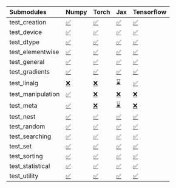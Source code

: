 | Submodules        | Numpy                                                                                                                           | Torch                                                                                                                           | Jax                                                                                                                             | Tensorflow                                                                                                                      |
|:------------------|:--------------------------------------------------------------------------------------------------------------------------------|:--------------------------------------------------------------------------------------------------------------------------------|:--------------------------------------------------------------------------------------------------------------------------------|:--------------------------------------------------------------------------------------------------------------------------------|
| test_creation     | <a href="https://github.com/unifyai/ivy/runs/7826527087?check_suite_focus=true" rel="noopener noreferrer" target="_blank">✅</a> | <a href="https://github.com/unifyai/ivy/runs/7826527565?check_suite_focus=true" rel="noopener noreferrer" target="_blank">✅</a> | <a href="https://github.com/unifyai/ivy/runs/7826528058?check_suite_focus=true" rel="noopener noreferrer" target="_blank">✅</a> | <a href="https://github.com/unifyai/ivy/runs/7826528596?check_suite_focus=true" rel="noopener noreferrer" target="_blank">✅</a> |
| test_device       | <a href="https://github.com/unifyai/ivy/runs/7826527112?check_suite_focus=true" rel="noopener noreferrer" target="_blank">✅</a> | <a href="https://github.com/unifyai/ivy/runs/7826527586?check_suite_focus=true" rel="noopener noreferrer" target="_blank">✅</a> | <a href="https://github.com/unifyai/ivy/runs/7826528090?check_suite_focus=true" rel="noopener noreferrer" target="_blank">✅</a> | <a href="https://github.com/unifyai/ivy/runs/7826528627?check_suite_focus=true" rel="noopener noreferrer" target="_blank">✅</a> |
| test_dtype        | <a href="https://github.com/unifyai/ivy/runs/7826527142?check_suite_focus=true" rel="noopener noreferrer" target="_blank">✅</a> | <a href="https://github.com/unifyai/ivy/runs/7826527612?check_suite_focus=true" rel="noopener noreferrer" target="_blank">✅</a> | <a href="https://github.com/unifyai/ivy/runs/7826528132?check_suite_focus=true" rel="noopener noreferrer" target="_blank">✅</a> | <a href="https://github.com/unifyai/ivy/runs/7826528648?check_suite_focus=true" rel="noopener noreferrer" target="_blank">✅</a> |
| test_elementwise  | <a href="https://github.com/unifyai/ivy/runs/7826527165?check_suite_focus=true" rel="noopener noreferrer" target="_blank">✅</a> | <a href="https://github.com/unifyai/ivy/runs/7826527635?check_suite_focus=true" rel="noopener noreferrer" target="_blank">✅</a> | <a href="https://github.com/unifyai/ivy/runs/7826528162?check_suite_focus=true" rel="noopener noreferrer" target="_blank">✅</a> | <a href="https://github.com/unifyai/ivy/runs/7826528674?check_suite_focus=true" rel="noopener noreferrer" target="_blank">✅</a> |
| test_general      | <a href="https://github.com/unifyai/ivy/runs/7826527191?check_suite_focus=true" rel="noopener noreferrer" target="_blank">✅</a> | <a href="https://github.com/unifyai/ivy/runs/7826527662?check_suite_focus=true" rel="noopener noreferrer" target="_blank">✅</a> | <a href="https://github.com/unifyai/ivy/runs/7826528194?check_suite_focus=true" rel="noopener noreferrer" target="_blank">✅</a> | <a href="https://github.com/unifyai/ivy/runs/7826528701?check_suite_focus=true" rel="noopener noreferrer" target="_blank">✅</a> |
| test_gradients    | <a href="https://github.com/unifyai/ivy/runs/7826527212?check_suite_focus=true" rel="noopener noreferrer" target="_blank">✅</a> | <a href="https://github.com/unifyai/ivy/runs/7826527699?check_suite_focus=true" rel="noopener noreferrer" target="_blank">✅</a> | <a href="https://github.com/unifyai/ivy/runs/7826528227?check_suite_focus=true" rel="noopener noreferrer" target="_blank">✅</a> | <a href="https://github.com/unifyai/ivy/runs/7826528730?check_suite_focus=true" rel="noopener noreferrer" target="_blank">✅</a> |
| test_linalg       | <a href="https://github.com/unifyai/ivy/runs/7826527231?check_suite_focus=true" rel="noopener noreferrer" target="_blank">❌</a> | <a href="https://github.com/unifyai/ivy/runs/7826527724?check_suite_focus=true" rel="noopener noreferrer" target="_blank">❌</a> | <a href="https://github.com/unifyai/ivy/runs/7826528264?check_suite_focus=true" rel="noopener noreferrer" target="_blank">⌛</a> | <a href="https://github.com/unifyai/ivy/runs/7826528756?check_suite_focus=true" rel="noopener noreferrer" target="_blank">✅</a> |
| test_manipulation | <a href="https://github.com/unifyai/ivy/runs/7826527258?check_suite_focus=true" rel="noopener noreferrer" target="_blank">✅</a> | <a href="https://github.com/unifyai/ivy/runs/7826527756?check_suite_focus=true" rel="noopener noreferrer" target="_blank">❌</a> | <a href="https://github.com/unifyai/ivy/runs/7826528284?check_suite_focus=true" rel="noopener noreferrer" target="_blank">❌</a> | <a href="https://github.com/unifyai/ivy/runs/7826528784?check_suite_focus=true" rel="noopener noreferrer" target="_blank">❌</a> |
| test_meta         | <a href="https://github.com/unifyai/ivy/runs/7826527299?check_suite_focus=true" rel="noopener noreferrer" target="_blank">✅</a> | <a href="https://github.com/unifyai/ivy/runs/7826527782?check_suite_focus=true" rel="noopener noreferrer" target="_blank">❌</a> | <a href="https://github.com/unifyai/ivy/runs/7826528312?check_suite_focus=true" rel="noopener noreferrer" target="_blank">⌛</a> | <a href="https://github.com/unifyai/ivy/runs/7826528812?check_suite_focus=true" rel="noopener noreferrer" target="_blank">❌</a> |
| test_nest         | <a href="https://github.com/unifyai/ivy/runs/7826527342?check_suite_focus=true" rel="noopener noreferrer" target="_blank">✅</a> | <a href="https://github.com/unifyai/ivy/runs/7826527801?check_suite_focus=true" rel="noopener noreferrer" target="_blank">✅</a> | <a href="https://github.com/unifyai/ivy/runs/7826528337?check_suite_focus=true" rel="noopener noreferrer" target="_blank">✅</a> | <a href="https://github.com/unifyai/ivy/runs/7826528839?check_suite_focus=true" rel="noopener noreferrer" target="_blank">✅</a> |
| test_random       | <a href="https://github.com/unifyai/ivy/runs/7826527379?check_suite_focus=true" rel="noopener noreferrer" target="_blank">✅</a> | <a href="https://github.com/unifyai/ivy/runs/7826527840?check_suite_focus=true" rel="noopener noreferrer" target="_blank">✅</a> | <a href="https://github.com/unifyai/ivy/runs/7826528372?check_suite_focus=true" rel="noopener noreferrer" target="_blank">✅</a> | <a href="https://github.com/unifyai/ivy/runs/7826528869?check_suite_focus=true" rel="noopener noreferrer" target="_blank">✅</a> |
| test_searching    | <a href="https://github.com/unifyai/ivy/runs/7826527421?check_suite_focus=true" rel="noopener noreferrer" target="_blank">✅</a> | <a href="https://github.com/unifyai/ivy/runs/7826527884?check_suite_focus=true" rel="noopener noreferrer" target="_blank">✅</a> | <a href="https://github.com/unifyai/ivy/runs/7826528421?check_suite_focus=true" rel="noopener noreferrer" target="_blank">✅</a> | <a href="https://github.com/unifyai/ivy/runs/7826528899?check_suite_focus=true" rel="noopener noreferrer" target="_blank">✅</a> |
| test_set          | <a href="https://github.com/unifyai/ivy/runs/7826527466?check_suite_focus=true" rel="noopener noreferrer" target="_blank">✅</a> | <a href="https://github.com/unifyai/ivy/runs/7826527920?check_suite_focus=true" rel="noopener noreferrer" target="_blank">✅</a> | <a href="https://github.com/unifyai/ivy/runs/7826528452?check_suite_focus=true" rel="noopener noreferrer" target="_blank">✅</a> | <a href="https://github.com/unifyai/ivy/runs/7826528921?check_suite_focus=true" rel="noopener noreferrer" target="_blank">✅</a> |
| test_sorting      | <a href="https://github.com/unifyai/ivy/runs/7826527491?check_suite_focus=true" rel="noopener noreferrer" target="_blank">✅</a> | <a href="https://github.com/unifyai/ivy/runs/7826527949?check_suite_focus=true" rel="noopener noreferrer" target="_blank">✅</a> | <a href="https://github.com/unifyai/ivy/runs/7826528490?check_suite_focus=true" rel="noopener noreferrer" target="_blank">✅</a> | <a href="https://github.com/unifyai/ivy/runs/7826528960?check_suite_focus=true" rel="noopener noreferrer" target="_blank">✅</a> |
| test_statistical  | <a href="https://github.com/unifyai/ivy/runs/7826527516?check_suite_focus=true" rel="noopener noreferrer" target="_blank">✅</a> | <a href="https://github.com/unifyai/ivy/runs/7826527984?check_suite_focus=true" rel="noopener noreferrer" target="_blank">✅</a> | <a href="https://github.com/unifyai/ivy/runs/7826528535?check_suite_focus=true" rel="noopener noreferrer" target="_blank">✅</a> | <a href="https://github.com/unifyai/ivy/runs/7826529005?check_suite_focus=true" rel="noopener noreferrer" target="_blank">✅</a> |
| test_utility      | <a href="https://github.com/unifyai/ivy/runs/7826527537?check_suite_focus=true" rel="noopener noreferrer" target="_blank">✅</a> | <a href="https://github.com/unifyai/ivy/runs/7826528025?check_suite_focus=true" rel="noopener noreferrer" target="_blank">✅</a> | <a href="https://github.com/unifyai/ivy/runs/7826528562?check_suite_focus=true" rel="noopener noreferrer" target="_blank">✅</a> | <a href="https://github.com/unifyai/ivy/runs/7826529054?check_suite_focus=true" rel="noopener noreferrer" target="_blank">✅</a> |
